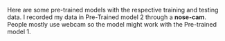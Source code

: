 Here are some pre-trained models with the respective training and testing data. I recorded my data in Pre-Trained model 2 through a **nose-cam**. People mostly use webcam so the model might work with the Pre-trained model 1.
